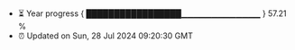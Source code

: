 - ⏳ Year progress { █████████████████▁▁▁▁▁▁▁▁▁▁▁▁▁ } 57.21 %
- ⏰ Updated on Sun, 28 Jul 2024 09:20:30 GMT

